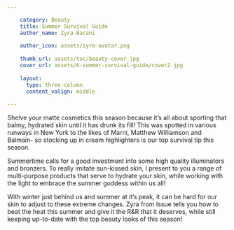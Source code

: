 ```yaml
---

    category: Beauty
    title: Summer Survival Guide
    author_name: Zyra Bacani
    
    author_icon: assets/zyra-avatar.png
    
    thumb_url: assets/toc/beauty-cover.jpg
    cover_url: assets/6-summer-survival-guide/cover2.jpg
    
    layout:
      type: three-column
      content_valign: middle
    
---
```


Shelve your matte cosmetics this season because it’s all about sporting that balmy, hydrated skin until it has drunk its fill! This was spotted in various runways in New York to the likes of Marni, Matthew Williamson and Balmain- so stocking up in cream highlighters is our top survival tip this season.

Summertime calls for a good investment into some high quality illuminators and bronzers. To really imitate sun-kissed skin,  I present to you a range of multi-purpose products that serve to hydrate your skin, while working with the light to embrace the summer goddess within us all!

With winter just behind us and summer at it’s peak, it can be hard for our skin to adjust to these extreme changes. Zyra from Issue tells you how to beat the heat this summer and give it the R&R that it deserves, while still keeping up-to-date with the top beauty looks of this season!

